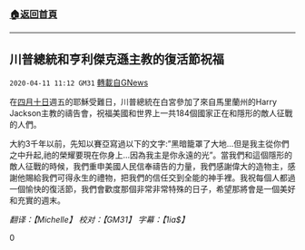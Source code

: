 ###  [:house:返回首頁](https://github.com/ourhimalayas/txt)
---

## 川普總統和亨利傑克遜主教的復活節祝福
`2020-04-11 11:12 GM31` [轉載自GNews](https://gnews.org/zh-hant/169175/)

在[四月十日](https://www.youtube.com/watch?v=5ooC3v9j27o)週五的耶穌受難日，川普總統在白宮參加了來自馬里蘭州的Harry Jackson主教的禱告會，祝福美國和世界上一共184個國家正在和隱形的敵人征戰的人們。

大約3千年以前，先知以賽亞寫過以下的文字:”黑暗籠罩了大地…但是我主從你們之中升起,祂的榮耀要現在你身上…因為我主是你永遠的光”。當我們和這個隱形的敵人征戰的時候，我們重申美國人民信奉禱告的力量，我們感謝偉大的造物主，感謝他賜給我們可得永生的禮物，把我們的信任交到全能的神手裡。我祝每個人都過一個愉快的復活節，我們會歡度那個非常非常特殊的日子，希望那將會是一個美好和充實的週末。

*翻译：【Michelle】   校对：【GM31】 字幕：【1ia$】*

0

